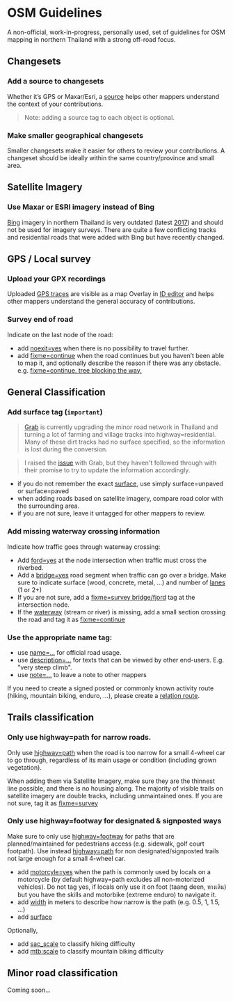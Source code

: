 # OSM Guidelines

A non-official, work-in-progress, personally used, set of guidelines for OSM mapping in northern Thailand with a strong off-road focus.

## Changesets

### Add a source to changesets

Whether it’s GPS or Maxar/Esri, a [source](https://wiki.openstreetmap.org/wiki/Key:source) helps other mappers understand the context of your contributions.

> Note: adding a source tag to each object is optional.

### Make smaller geographical changesets

Smaller changesets make it easier for others to review your contributions.
A changeset should be ideally within the same country/province and small area.

## Satellite Imagery

### Use Maxar or ESRI imagery instead of Bing

[Bing](https://www.bing.com/maps) imagery in northern Thailand is very outdated (latest [2017](https://dev.virtualearth.net/REST/V1/Imagery/Metadata/Aerial/18.7871861,98.9849548?zl=15&o=xml&key=Am_Iln3EWEST1KZcA-S-glStVM8wMMoHDqr0_xq3HJmzC-k1nGmeL_D7Go-qX-Im&fbclid=IwAR2bgHJOV9LSXQ64J6naWo7J0usECi9h8YVdJ2lEo_6ZcenmuAuVSM91iBI)) and should not be used for imagery surveys.
There are quite a few conflicting tracks and residential roads that were added with Bing but have recently changed.

## GPS / Local survey

### Upload your GPX recordings

Uploaded [GPS traces](https://www.openstreetmap.org/traces) are visible as a map Overlay in [ID editor](https://www.openstreetmap.org/edit) and helps other mappers understand the general accuracy of contributions. 

### Survey end of road

Indicate on the last node of the road:
- add [noexit=yes](https://wiki.openstreetmap.org/wiki/Key:noexit) when there is no possibility to travel further.
- add [fixme=continue](https://wiki.openstreetmap.org/wiki/Key:fixme) when the road continues but you haven’t been able to map it, and optionally describe the reason if there was any obstacle. e.g. [fixme=continue. tree blocking the way.](https://wiki.openstreetmap.org/wiki/Key:fixme)

## General Classification

### Add surface tag (`important`)

> [Grab](https://github.com/GRABOSM/Grab-Data/issues/49) is currently upgrading the minor road network in Thailand and turning a lot of farming and village tracks into highway=residential.
Many of these dirt tracks had no surface specified, so the information is lost during the conversion. 

> I raised the [issue](https://github.com/GRABOSM/Grab-Data/issues/49#issuecomment-824782069) with Grab, but they haven't followed through with their promise to try to update the information accordingly.

- if you do not remember the exact [surface](https://wiki.openstreetmap.org/wiki/Key:surface), use simply surface=unpaved or surface=paved
- when adding roads based on satellite imagery, compare road color with the surrounding area.
- if you are not sure, leave it untagged for other mappers to review.

### Add missing waterway crossing information

Indicate how traffic goes through waterway crossing:

- Add [ford=yes](https://wiki.openstreetmap.org/wiki/Key:fjord) at the node intersection when traffic must cross the riverbed. 
- Add a [bridge=yes](https://wiki.openstreetmap.org/wiki/Key:bridge) road segment when traffic can go over a bridge. Make sure to indicate surface (wood, concrete, metal, ...) and number of [lanes](https://wiki.openstreetmap.org/wiki/Key:lanes) (1 or 2+)
- If you are not sure, add a [fixme=survey bridge/fjord](https://wiki.openstreetmap.org/wiki/Key:fixme) tag at the intersection node.
- If the [waterway](https://wiki.openstreetmap.org/wiki/Key:waterway) (stream or river) is missing, add a small section crossing the road and tag it as [fixme=continue](https://wiki.openstreetmap.org/wiki/Key:fixme)

### Use the appropriate name tag:

- use [name=...](https://wiki.openstreetmap.org/wiki/Key:name) for official road usage.
- use [description=...](https://wiki.openstreetmap.org/wiki/Key:description) for texts that can be viewed by other end-users. E.g. "very steep climb".
- use [note=...](https://wiki.openstreetmap.org/wiki/Key:note) to leave a note to other mappers

If you need to create a signed posted or commonly known activity route (hiking, mountain biking, enduro, …), please create a [relation route](https://wiki.openstreetmap.org/wiki/Relation:route).

## Trails classification

### Only use highway=path for narrow roads.

Only use [highway=path](https://wiki.openstreetmap.org/wiki/Tag:highway=path) when the road is too narrow for a small 4-wheel car to go through, regardless of its main usage or condition (including grown vegetation).

When adding them via Satellite Imagery, make sure they are the thinnest line possible, and there is no housing along. The majority of visible trails on satellite imagery are double tracks, including unmaintained ones. If you are not sure, tag it as [fixme=survey](https://wiki.openstreetmap.org/wiki/Key:fixme)

### Only use highway=footway for designated & signposted ways

Make sure to only use [highway=footway](https://wiki.openstreetmap.org/wiki/Tag:highway=footway) for paths that are planned/maintained for pedestrians access (e.g. sidewalk, golf court footpath). Use instead [highway=path](https://wiki.openstreetmap.org/wiki/Tag:highway=path) for non designated/signposted trails not large enough for a small 4-wheel car. 

- add [motorcyle=yes](https://wiki.openstreetmap.org/wiki/Key:motorcycle) when the path is commonly used by locals on a motorcycle (by default highway=path excludes all non-motorized vehicles). Do not tag yes, if locals only use it on foot (taang deen, ทางเดิน) but you have the skills and motorbike (extreme enduro) to navigate it.
- add [width](https://wiki.openstreetmap.org/wiki/Key:width) in meters to describe how narrow is the path (e.g. 0.5, 1, 1.5, …)
- add [surface](https://wiki.openstreetmap.org/wiki/Key:width)

Optionally,
- add [sac_scale](https://wiki.openstreetmap.org/wiki/Key:sac_scale) to classify hiking difficulty
- add [mtb:scale](https://wiki.openstreetmap.org/wiki/Key:mtb:scale) to classify mountain biking difficulty

## Minor road classification

Coming soon...
